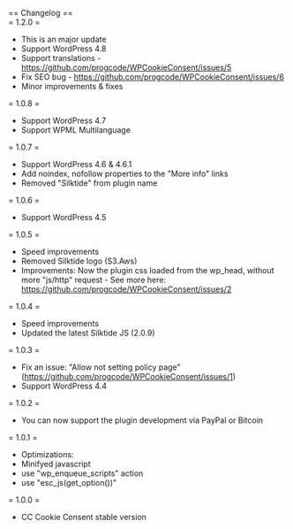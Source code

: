 == Changelog ==   
= 1.2.0 =  
* This is an major update  
* Support WordPress 4.8  
* Support translations - https://github.com/progcode/WPCookieConsent/issues/5   
* Fix SEO bug - https://github.com/progcode/WPCookieConsent/issues/6  
* Minor improvements & fixes   

= 1.0.8 =
* Support WordPress 4.7
* Support WPML Multilanguage

= 1.0.7 =
* Support WordPress 4.6 & 4.6.1
* Add noindex, nofollow properties to the "More info" links
* Removed "Silktide" from plugin name

= 1.0.6 =
* Support WordPress 4.5

= 1.0.5 =
* Speed improvements
* Removed Silktide logo (S3.Aws)
* Improvements: Now the plugin css loaded from the wp_head, without more "js/http" request - See more here: https://github.com/progcode/WPCookieConsent/issues/2

= 1.0.4 =
* Speed improvements
* Updated the latest Silktide JS (2.0.9)

= 1.0.3 =
* Fix an issue: "Allow not setting policy page" (https://github.com/progcode/WPCookieConsent/issues/1)
* Support WordPress 4.4

= 1.0.2 =
* You can now support the plugin development via PayPal or Bitcoin

= 1.0.1 =
* Optimizations:
* Minifyed javascript
* use "wp_enqueue_scripts" action
* use "esc_js(get_option())"

= 1.0.0 =
* CC Cookie Consent stable version

